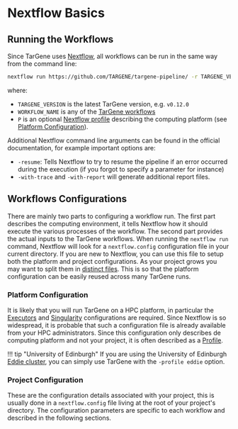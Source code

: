 # Nextflow Basics

## Running the Workflows

Since TarGene uses [Nextflow](https://www.nextflow.io/), all workflows can be run in the same way from the command line:

```bash
nextflow run https://github.com/TARGENE/targene-pipeline/ -r TARGENE_VERSION -entry WORKFLOW_NAME -profile P -resume
```

where:

- `TARGENE_VERSION` is the latest TarGene version, e.g. `v0.12.0`
- `WORKFLOW_NAME` is any of the [TarGene workflows](@ref "Project Configuration")
- `P` is an optional [Nextflow profile](https://www.nextflow.io/docs/latest/config.html) describing the computing platform (see [Platform Configuration](@ref)).

Additional Nextflow command line arguments can be found in the official documentation, for example important options are:

- `-resume`: Tells Nextflow to try to resume the pipeline if an error occurred during the execution (if you forgot to specify a parameter for instance)
- `-with-trace` and `-with-report` will generate additional report files.

## Workflows Configurations

There are mainly two parts to configuring a workflow run. The first part describes the computing environment, it tells Nextflow how it should execute the various processes of the workflow. The second part provides the actual inputs to the TarGene workflows. When running the `nextflow run` command, Nextflow will look for a `nextflow.config` configuration file in your current directory. If you are new to Nextflow, you can use this file to setup both the platform and project configurations. As your project grows you may want to split them in [distinct files](https://www.nextflow.io/docs/latest/config.html#configuration). This is so that the platform configuration can be easily reused across many TarGene runs.

### Platform Configuration

It is likely that you will run TarGene on a HPC platform, in particular the [Executors](https://www.nextflow.io/docs/latest/executor.html) and [Singularity](https://www.nextflow.io/docs/latest/container.html#singularity) configurations are required. Since Nextflow is so widespread, it is probable that such a configuration file is already available from your HPC administrators. Since this configuration only describes de computing platform and not your project, it is often described as a [Profile](https://www.nextflow.io/docs/latest/config.html#config-profiles).

!!! tip "University of Edinburgh"
    If you are using the University of Edinburgh [Eddie cluster](https://www.ed.ac.uk/information-services/research-support/research-computing/ecdf/high-performance-computing), you can simply use TarGene with the `-profile eddie` option.

### Project Configuration

These are the configuration details associated with your project, this is usually done in a `nextflow.config` file living at the root of your project's directory. The configuration parameters are specific to each workflow and described in the following sections.
